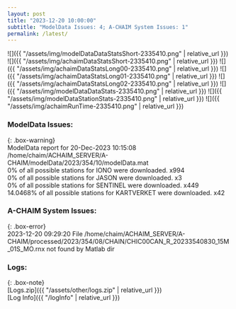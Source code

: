 ```yaml
---
layout: post
title: "2023-12-20 10:00:00"
subtitle: "ModelData Issues: 4; A-CHAIM System Issues: 1"
permalink: /latest/
---
```


![]({{ "/assets/img/modelDataDataStatsShort-2335410.png" | relative_url }})
![]({{ "/assets/img/achaimDataStatsShort-2335410.png" | relative_url }})
![]({{ "/assets/img/achaimDataStatsLong00-2335410.png" | relative_url }})
![]({{ "/assets/img/achaimDataStatsLong01-2335410.png" | relative_url }})
![]({{ "/assets/img/achaimDataStatsLong02-2335410.png" | relative_url }})
![]({{ "/assets/img/modelDataDataStats-2335410.png" | relative_url }})
![]({{ "/assets/img/modelDataStationStats-2335410.png" | relative_url }})
![]({{ "/assets/img/achaimRunTime-2335410.png" | relative_url }})


### ModelData Issues:  
  
{: .box-warning}  
 ModelData report for 20-Dec-2023 10:15:08   
 /home/chaim/ACHAIM_SERVER/A-CHAIM/modelData/2023/354/10/modelData.mat   
 0% of all possible stations for IONO were downloaded. x994   
 0% of all possible stations for JASON were downloaded. x3   
 0% of all possible stations for SENTINEL were downloaded. x449   
 14.0468% of all possible stations for KARTVERKET were downloaded. x42   
  
### A-CHAIM System Issues:  
  
{: .box-error}  
2023-12-20 09:29:20 File /home/chaim/ACHAIM_SERVER/A-CHAIM/processed/2023/354/08/CHAIN/CHIC00CAN_R_20233540830_15M_01S_MO.rnx not found by Matlab dir  

### Logs:  
  
{: .box-note}  
[Logs.zip]({{ "/assets/other/logs.zip" | relative_url }})  
[Log Info]({{ "/logInfo" | relative_url }})  
